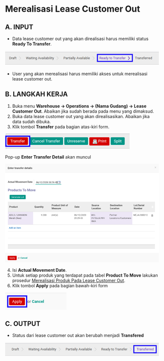 # Merealisasi Lease Customer Out

## A. INPUT

* Data lease customer out yang akan direalisasi harus memiliki status **Ready To Transfer**.

![](../../img/lease-customer-out/status-ready-to-transfer.png)

* User yang akan merealisasi harus memiliki akses untuk merealisasi lease customer out.

## B. LANGKAH KERJA

1. Buka menu **Warehouse -> Operations -> (Nama Gudang) -> Lease Customer Out**. Abaikan jika sudah berada pada menu yang dimaksud.
2. Buka data lease customer out yang akan direalisasikan. Abaikan jika data sudah dibuka.
3. Klik tombol **Transfer** pada bagian atas-kiri form.

![](../../img/lease-customer-out/tombol-transfer.png)

Pop-up **Enter Transfer Detail** akan muncul

![](../../img/lease-customer-out/pop-up-enter-transfer-detail.png)

4. Isi **Actual Movement Date**.
5. <a name="l5">Untuk</a> setiap produk yang terdapat pada tabel **Product To Move** lakukan prosedur [Merealisasi Produk Pada Lease Customer Out](./transfer-produk.md).
6. Klik tombol **Apply** pada bagian bawah-kiri form

![](../../img/lease-customer-out/tombol-apply-transfer-detail.png)

## C. OUTPUT

* Status dari lease customer out akan berubah menjadi **Transfered**

![](../../img/lease-customer-out/status-transfered.png)
